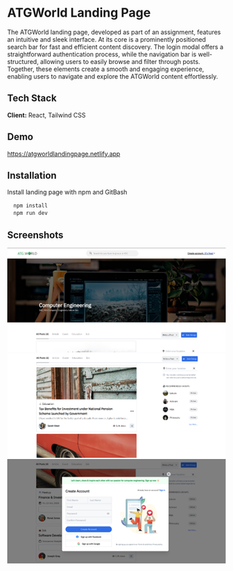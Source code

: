 
# ATGWorld Landing Page

The ATGWorld landing page, developed as part of an assignment, features an intuitive and sleek interface. At its core is a prominently positioned search bar for fast and efficient content discovery. The login modal offers a straightforward authentication process, while the navigation bar is well-structured, allowing users to easily browse and filter through posts. Together, these elements create a smooth and engaging experience, enabling users to navigate and explore the ATGWorld content effortlessly.



## Tech Stack

**Client:** React, Tailwind CSS


## Demo
https://atgworldlandingpage.netlify.app




## Installation

Install landing page with npm and GitBash

```bash
  npm install
  npm run dev
```

    
## Screenshots

![Hero and Navbar](./src/assets/readme-images/1.png)
![Posts](./src/assets/readme-images/2.png)
![Signup and Login](./src/assets/readme-images/3.png)

